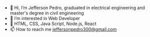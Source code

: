 - 👋 Hi, I’m Jefferson Pedro, graduated in electrical engineering and master's degree in civil engineering 
- 👀 I’m interested in Web Developer
- 🌱 HTML, CSS, Java Script, Node.js, React
- 📫 How to reach me jeffersonpedro300@gmail.com

<!---
JEFFERSON300/JEFFERSON300 is a ✨ special ✨ repository because its `README.md` (this file) appears on your GitHub profile.
You can click the Preview link to take a look at your changes.
--->
